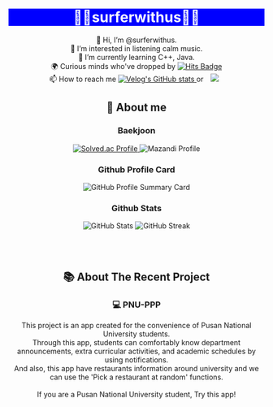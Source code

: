 <h1 style="background-color:blue; color:white; text-align:center;">
    🌊🌟surferwithus🌟🌊
</h1>


<p align="center">
  👋 Hi, I’m @surferwithus.<br>
  👀 I’m interested in listening calm music.<br>
  🌱 I’m currently learning C++, Java.<br>
<!--  ⚡ Department club : <strong>keeper</strong><br> -->
  🌍 Curious minds who've dropped by 
  <a href="https://hits.seeyoufarm.com">
    <img src="https://hits.seeyoufarm.com/api/count/incr/badge.svg?url=https%3A%2F%2Fgithub.com%2Fsurferwithus&count_bg=%23507EDE&title_bg=%23000000&icon=&icon_color=%23E7E7E7&title=hits&edge_flat=false" alt="Hits Badge"/>
  </a> <br>
  📫 How to reach me 
  <a href="https://velog.io/@surferwithus">
    <img src="https://velog-readme-stats.vercel.app/api/badge?name=surferwithus" alt="Velog's GitHub stats"/> </a> or 
  <a href="https://instagram.com/orezvun">
    <img 
      src="http://img.shields.io/badge/-orezvun-black?style=flat&logo=instagram&link=https://instagram.com/orezvun/"
      style="height: auto; margin-left: 10px; margin-right: 10px;"
    />
  </a>
</p>

<h2 align="center">
   👀 About me
</h2>
<h3 align="center">
    Baekjoon
</h3>
<p align="center">
  <a href="https://solved.ac/dbsdud3272">
    <img src="http://mazassumnida.wtf/api/v2/generate_badge?boj=dbsdud3272" alt="Solved.ac Profile">
  </a>
  <img src="http://mazandi.herokuapp.com/api?handle=dbsdud3272&theme=warm" alt="Mazandi Profile"/>
</p>

<h3 align="center">
    Github Profile Card
</h3>
<p align="center">
  <img src="https://github-profile-summary-cards.vercel.app/api/cards/profile-details?username=surferwithus&theme=github" alt="GitHub Profile Summary Card">
</p>

<h3 align="center">
    Github Stats
</h3>
<p align="center">
  <img src="https://github-readme-stats.vercel.app/api?username=surferwithus&show_icons=true&theme=radical" alt="GitHub Stats"/>
  <img src="https://github-readme-streak-stats.herokuapp.com/?user=surferwithus&theme=radical" alt="GitHub Streak"/>
</p>

</br>
</br>

<h2 align="center">
   📚 About The Recent Project
</h2>
<h3 align="center">💻 PNU-PPP</h3>

<p align="center">
This project is an app created for the convenience of Pusan National University students. </br>
Through this app, students can comfortably know department announcements, extra curricular activities, and academic schedules by using notifications. </br>
And also, this app have restaurants information around university and we can use the 'Pick a restaurant at random' functions. </br>
</br>
If you are a Pusan National University student, Try this app! </br>
</p>
